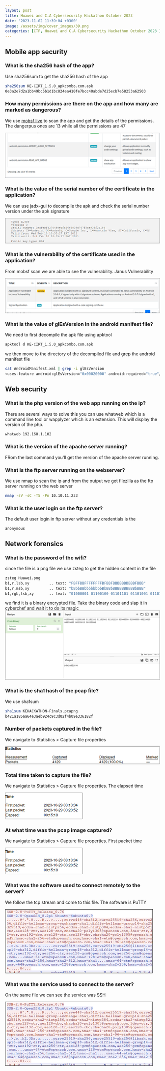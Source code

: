 ```yaml
---
layout: post
title: Huawei and C.A Cybersecurity Hackathon October 2023
date: '2023-11-02 11:39:04 +0300'
image: /assets/img/cover_images/39.png
categories: [CTF, Huawei and C.A Cybersecurity Hackathon October 2023 ]
---
```


## Mobile app security
### What is the sha256 hash of the app?
Use sha256sum to get the sha256 hash of the app
```bash
sha256sum KE-CIRT_1.5.0_apkcombo.com.apk
0e3a2e7d2a1bb49bc5b1d1bc824ea410fe7bcc40abde7d25ecb7e58253a62503
```
### How many permissions are there on the app and how many are marked as dangerous?
We use [mobsf live](https://mobsf.live/) to scan the app and get the details of the permissions. The dangerpus ones are 13 while all the permissions are 47

![img-description](/assets/img/huwei-ca-hackathon/7.png)

### What is the value of the serial number of the certificate in the application?
We can use jadx-gui to decompile the apk and check the serial number version under the apk signature

![img-description](/assets/img/huwei-ca-hackathon/5.png)

### What is the vulnerability of the certificate used in the application?
From mobsf scan we are able to see the vulnerability. Janus Vulnerability

![img-description](/assets/img/huwei-ca-hackathon/6.png)
### What is the value of glEsVersion in the android manifest file?
We need to first decompile the apk file using apktool
```bash
apktool d KE-CIRT_1.5.0_apkcombo.com.apk
```
we then move to the directory of the decompiled file and grep the android manifest file
```bash
cat AndroidManifest.xml | grep -i glEsVersion
<uses-feature android:glEsVersion="0x00020000" android:required="true"/>
```
## Web security
### What is the php version of the web app running on the ip?
There are several ways to solve this you can use whatweb which is a command line tool or wapplyzer which is an extension. This will display the version of the php.
```bash
whatweb 192.168.1.102
```
### What is the version of the apache server running?
FRom the last command you'll get the version of the apache server running.
### What is the ftp server running on the webserver?
We use nmap to scan the ip and from the output we get filezilla as the ftp server running on the web server
```bash
nmap -sV -sC -T5 -Pn 10.10.11.233
```
### What is the user login on the ftp server?
The default user login in ftp server without any credentials is the 
```
anonymous
```
## Network forensics
### What is the password of the wifi?
since the file is a png file we use zsteg to get the hidden content in the file
```bash
zsteg Huawei.png
b1,r,lsb,xy         .. text: "FBFFBBFFFFFFFFBFBBFBBBBBBBBBBFBBB"
b1,r,msb,xy         .. text: "bBbbBBbbbbbbbbBbBBbBBBBBBBBBBbBBB"
b1,rgb,lsb,xy       .. text: "01000001 01100100 01101101 01101001 01101110 01000000 01000000 00110010 00110000 00110011 00110000 "
```
we find it is a binary encrypted file. Take the binary code and slap it in cyberchef and wait it to do its magic
![img-description](/assets/img/huwei-ca-hackathon/3.png)

### What is the sha1 hash of the pcap file?
We use sha1sum
```bash
sha1sum KEHACKATHON-Finals.pcapng
b421a185aa64e3aeb924c9c3d02f4b09e336182f
```
### Number of packets captured in the file?
We navigate to Statistics > Capture file properties

![img-description](/assets/img/huwei-ca-hackathon/4.png)

### Total time taken to capture the file?
We navigate to Statistics > Capture file properties. The elapsed time

![img-description](/assets/img/huwei-ca-hackathon/2.png)

### At what time was the pcap image captured?
We navigate to Statistics > Capture file properties. First packet time 

![img-description](/assets/img/huwei-ca-hackathon/2.png)
### What was the software used to connect remotely to the server?
We follow the tcp stream and come to this file. The software is PuTTY

![img-description](/assets/img/huwei-ca-hackathon/1.png)
### What was the service used to connect to the server?
On the same file we can see the service was SSH

![img-description](/assets/img/huwei-ca-hackathon/1.png)
